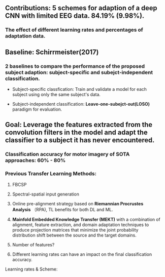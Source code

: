 ## Contributions: 5 schemes for adaption of a deep CNN with limited EEG data. 84.19% (9.98%). 

### The effect of different learning rates and percentages of adaptation data. 

## Baseline: Schirrmeister(2017) 

### 2 baselines to compare the performance of the proposed subject adaption: subject-specific and subejct-independent classification. 

- Subject-specific classfication: Train and validate a model for each subject using only the same subject's data. 

- Subject-independent classification: **Leave-one-subejct-out(LOSO)** paradigm for evaluation. 

## Goal: Leverage the features extracted from the convolution filters in the model and adapt the classifier to a subject it has never encountered. 

### Classification accuracy for motor imagery of SOTA approaches: 60% - 80% 

### Previous Transfer Learning Methods:

1. FBCSP 

2. Spectral-spatial input generation

3. Online pre-alignment strategy based on **Riemannian Procrustes Analysis** （RPA), TL benefits for both DL and ML.  

4. **Mainfold Embedded Knowledge Transfer (MEKT)** with a combination of alignment, feature extraction, and domain adaptation techniques to produce projection matrices that minimize the joint probability distribution shift between the source and the target domains. 

5. Number of features?

6. Different learning rates can have an impact on the final classification accuracy. 

Learning rates & Scheme: 


